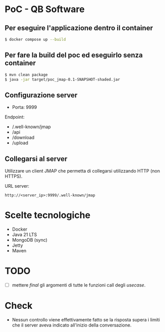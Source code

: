 <!-- LTeX: language=it -->
# PoC - QB Software
## Per eseguire l'applicazione dentro il container
```bash
$ docker compose up --build
```

## Per fare la build del poc ed eseguirlo senza container
```bash
$ mvn clean package
$ java -jar target/poc_jmap-0.1-SNAPSHOT-shaded.jar
```
## Configurazione server
- Porta: 9999

Endpoint:
- /.well-known/jmap
- /api
- /download
- /upload

## Collegarsi al server
Utilizzare un client JMAP che permetta di collegarsi utilizzando HTTP (non HTTPS).

URL server:
```
http://<server_ip>:9999/.well-known/jmap
```

# Scelte tecnologiche
- Docker
- Java 21 LTS
- MongoDB (sync)
- Jetty
- Maven

# TODO
- [ ] mettere *final* gli argomenti di tutte le funzioni call degli *usecase*.

# Check
- Nessun controllo viene effettivamente fatto se la risposta supera i limiti che il server aveva indicato all'inizio della conversazione.